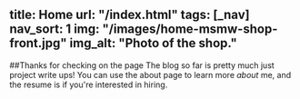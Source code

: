 title: Home
url: "/index.html"
tags: [_nav]
nav_sort: 1
img: "/images/home-msmw-shop-front.jpg"
img_alt: "Photo of the shop."
---

##Thanks for checking on the page
The blog so far is pretty much just project write ups!
You can use the about page to learn more _about_ me, and the resume is if you're interested in hiring.
